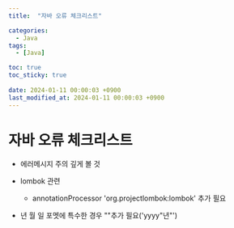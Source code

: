 ```yaml
---
title:  "자바 오류 체크리스트"

categories:
  - Java
tags:
  - [Java]

toc: true
toc_sticky: true
 
date: 2024-01-11 00:00:03 +0900
last_modified_at: 2024-01-11 00:00:03 +0900
---
```

# 자바 오류 체크리스트
- 에러메시지 주의 깊게 볼 것
- lombok 관련
	- annotationProcessor 'org.projectlombok:lombok' 추가 필요

- 년 월 일 포멧에 특수한 경우 ""추가 필요('yyyy"년"')
